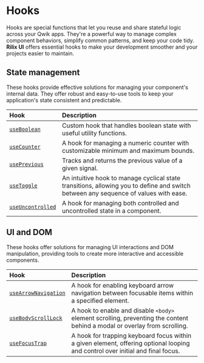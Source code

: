 # Hooks

Hooks are special functions that let you reuse and share stateful logic across your Qwik apps. They're a powerful way to manage complex component behaviors, simplify common patterns, and keep your code tidy. **Rilix UI** offers essential hooks to make your development smoother and your projects easier to maintain.

## State management

These hooks provide effective solutions for managing your component's internal data. They offer robust and easy-to-use tools to keep your application's state consistent and predictable.

| Hook                                                                                             | Description                                                                                                                         |
| :----------------------------------------------------------------------------------------------- | :---------------------------------------------------------------------------------------------------------------------------------- |
| [`useBoolean`](https://github.com/ZAHON/rilix-ui/tree/main/core/src/hooks/use-boolean)           | Custom hook that handles boolean state with useful utility functions.                                                               |
| [`useCounter`](https://github.com/ZAHON/rilix-ui/tree/main/core/src/hooks/use-counter)           | A hook for managing a numeric counter with customizable minimum and maximum bounds.                                                 |
| [`usePrevious`](https://github.com/ZAHON/rilix-ui/tree/main/core/src/hooks/use-previous)         | Tracks and returns the previous value of a given signal.                                                                            |
| [`useToggle`](https://github.com/ZAHON/rilix-ui/tree/main/core/src/hooks/use-toggle)             | An intuitive hook to manage cyclical state transitions, allowing you to define and switch between any sequence of values with ease. |
| [`useUncontrolled`](https://github.com/ZAHON/rilix-ui/tree/main/core/src/hooks/use-uncontrolled) | A hook for managing both controlled and uncontrolled state in a component.                                                          |

## UI and DOM

These hooks offer solutions for managing UI interactions and DOM manipulation, providing tools to create more interactive and accessible components.

| Hook                                                                                                    | Description                                                                                                                    |
| :------------------------------------------------------------------------------------------------------ | :----------------------------------------------------------------------------------------------------------------------------- |
| [`useArrowNavigation`](https://github.com/ZAHON/rilix-ui/tree/main/core/src/hooks/use-arrow-navigation) | A hook for enabling keyboard arrow navigation between focusable items within a specified element.                              |
| [`useBodyScrollLock`](https://github.com/ZAHON/rilix-ui/tree/main/core/src/hooks/use-body-scroll-lock)  | A hook to enable and disable `<body>` element scrolling, preventing the content behind a modal or overlay from scrolling.      |
| [`useFocusTrap`](https://github.com/ZAHON/rilix-ui/tree/main/core/src/hooks/use-focus-trap)             | A hook for trapping keyboard focus within a given element, offering optional looping and control over initial and final focus. |
